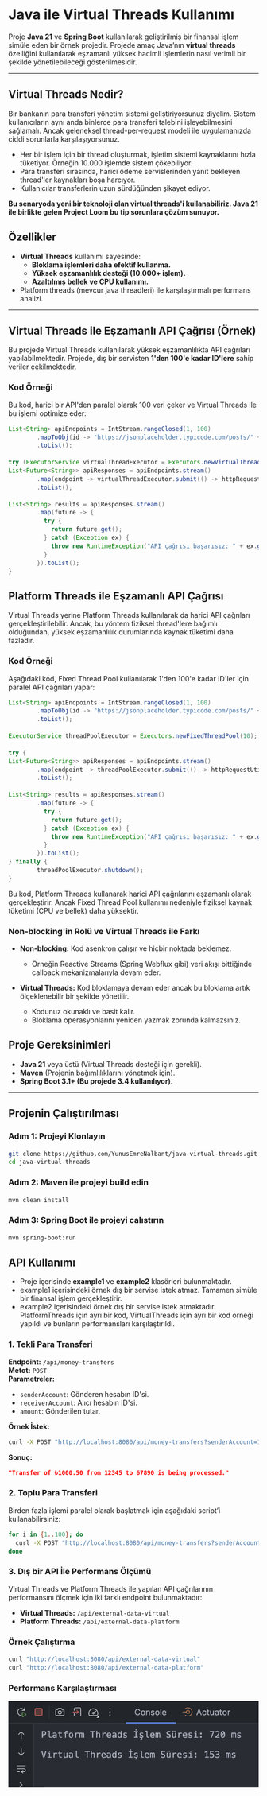 # **Java ile Virtual Threads Kullanımı**

Proje **Java 21** ve **Spring Boot** kullanılarak geliştirilmiş bir finansal işlem simüle eden bir örnek projedir.
Projede amaç Java’nın **virtual threads** özelliğini kullanılarak eşzamanlı yüksek hacimli işlemlerin nasıl verimli bir şekilde yönetilebileceği gösterilmesidir.

---
## **Virtual Threads Nedir?**

Bir bankanın para transferi yönetim sistemi geliştiriyorsunuz diyelim.
Sistem kullanıcıların aynı anda binlerce para transferi talebini işleyebilmesini sağlamalı.
Ancak geleneksel thread-per-request modeli ile uygulamanızda ciddi sorunlarla karşılaşıyorsunuz.

* Her bir işlem için bir thread oluşturmak, işletim sistemi kaynaklarını hızla tüketiyor. Örneğin 10.000 işlemde sistem çökebiliyor.
* Para transferi sırasında, harici ödeme servislerinden yanıt bekleyen thread'ler kaynakları boşa harcıyor.
* Kullanıcılar transferlerin uzun sürdüğünden şikayet ediyor.

**Bu senaryoda yeni bir teknoloji olan virtual threads'i kullanabiliriz. 
Java 21 ile birlikte gelen Project Loom  bu tip sorunlara çözüm sunuyor.**

## **Özellikler**

- **Virtual Threads** kullanımı sayesinde:
    - **Bloklama işlemleri daha efektif kullanma.**
    - **Yüksek eşzamanlılık desteği (10.000+ işlem).**
    - **Azaltılmış bellek ve CPU kullanımı.**
- Platform threads (mevcur java threadleri) ile karşılaştırmalı performans analizi.

---

## **Virtual Threads ile Eşzamanlı API Çağrısı (Örnek)**

Bu projede Virtual Threads kullanılarak yüksek eşzamanlılıkta API çağrıları yapılabilmektedir. Projede, dış bir servisten **1'den 100'e kadar ID'lere** sahip veriler çekilmektedir.

### **Kod Örneği**

Bu kod, harici bir API'den paralel olarak 100 veri çeker ve Virtual Threads ile bu işlemi optimize eder:

``` java
List<String> apiEndpoints = IntStream.rangeClosed(1, 100)
        .mapToObj(id -> "https://jsonplaceholder.typicode.com/posts/" + id)
        .toList();

try (ExecutorService virtualThreadExecutor = Executors.newVirtualThreadPerTaskExecutor()) {
List<Future<String>> apiResponses = apiEndpoints.stream()
        .map(endpoint -> virtualThreadExecutor.submit(() -> httpRequestUtil.sendGetRequest(endpoint)))
        .toList();

List<String> results = apiResponses.stream()
        .map(future -> {
          try {
            return future.get();
          } catch (Exception ex) {
            throw new RuntimeException("API çağrısı başarısız: " + ex.getMessage());
          }
        }).toList();
}
```

## **Platform Threads ile Eşzamanlı API Çağrısı**

Virtual Threads yerine Platform Threads kullanılarak da harici API çağrıları gerçekleştirilebilir. Ancak, bu yöntem fiziksel thread'lere bağımlı olduğundan, yüksek eşzamanlılık durumlarında kaynak tüketimi daha fazladır.

### **Kod Örneği**

Aşağıdaki kod, Fixed Thread Pool kullanılarak 1'den 100'e kadar ID'ler için paralel API çağrıları yapar:

``` java
List<String> apiEndpoints = IntStream.rangeClosed(1, 100)
        .mapToObj(id -> "https://jsonplaceholder.typicode.com/posts/" + id)
        .toList();

ExecutorService threadPoolExecutor = Executors.newFixedThreadPool(10);

try {
List<Future<String>> apiResponses = apiEndpoints.stream()
        .map(endpoint -> threadPoolExecutor.submit(() -> httpRequestUtil.sendGetRequest(endpoint)))
        .toList();

List<String> results = apiResponses.stream()
        .map(future -> {
          try {
            return future.get();
          } catch (Exception ex) {
            throw new RuntimeException("API çağrısı başarısız: " + ex.getMessage());
          }
        }).toList();
} finally {
        threadPoolExecutor.shutdown();
}
```
Bu kod, Platform Threads kullanarak harici API çağrılarını eşzamanlı olarak gerçekleştirir. Ancak Fixed Thread Pool kullanımı nedeniyle fiziksel kaynak tüketimi (CPU ve bellek) daha yüksektir.


### **Non-blocking'in Rolü ve Virtual Threads ile Farkı**

- **Non-blocking:** Kod asenkron çalışır ve hiçbir noktada beklemez.
    - Örneğin Reactive Streams (Spring Webflux gibi) veri akışı bittiğinde callback mekanizmalarıyla devam eder.


- **Virtual Threads:** Kod bloklamaya devam eder ancak bu bloklama artık ölçeklenebilir bir şekilde yönetilir.
    - Kodunuz okunaklı ve basit kalır.
    - Bloklama operasyonlarını yeniden yazmak zorunda kalmazsınız.


## **Proje Gereksinimleri**

- **Java 21** veya üstü (Virtual Threads desteği için gerekli).
- **Maven** (Projenin bağımlılıklarını yönetmek için).
- **Spring Boot 3.1+ (Bu projede 3.4 kullanılıyor)**.

---

## **Projenin Çalıştırılması**

### **Adım 1: Projeyi Klonlayın**
```bash
git clone https://github.com/YunusEmreNalbant/java-virtual-threads.git
cd java-virtual-threads
```

### **Adım 2: Maven ile projeyi build edin**
```bash
mvn clean install
```

### **Adım 3: Spring Boot ile projeyi calıstırın**
```bash
mvn spring-boot:run
```

## **API Kullanımı**
* Proje içerisinde **example1** ve **example2** klasörleri bulunmaktadır. 
* example1 içerisindeki örnek dış bir servise istek atmaz. Tamamen simüle bir finansal işlem gerçekleştirir.
* example2 içerisindeki örnek dış bir servise istek atmaktadır. PlatformThreads için ayrı bir kod, VirtualThreads için ayrı bir kod örneği yapıldı ve bunların performansları karşılaştırıldı.

### **1. Tekli Para Transferi**

**Endpoint:** `/api/money-transfers`  
**Metot:** `POST`  
**Parametreler:**
- `senderAccount`: Gönderen hesabın ID'si.
- `receiverAccount`: Alıcı hesabın ID'si.
- `amount`: Gönderilen tutar.

**Örnek İstek:**
```bash
curl -X POST "http://localhost:8080/api/money-transfers?senderAccount=12345&receiverAccount=67890&amount=1000.50"
```
**Sonuç:**
```json
"Transfer of ₺1000.50 from 12345 to 67890 is being processed."
```

### **2. Toplu Para Transferi**
Birden fazla işlemi paralel olarak başlatmak için aşağıdaki script’i kullanabilirsiniz:

```bash
for i in {1..100}; do
  curl -X POST "http://localhost:8080/api/money-transfers?senderAccount=User$i&receiverAccount=User$((i+1))&amount=$i.00" &
done
```

### **3. Dış bir API İle Performans Ölçümü**

Virtual Threads ve Platform Threads ile yapılan API çağrılarının performansını ölçmek için iki farklı endpoint bulunmaktadır:

- **Virtual Threads:** `/api/external-data-virtual`
- **Platform Threads:** `/api/external-data-platform`

### **Örnek Çalıştırma**

```bash
curl "http://localhost:8080/api/external-data-virtual"
curl "http://localhost:8080/api/external-data-platform"
```

### Performans Karşılaştırması
![platform-threads-vs-virtual-threads.png](platform-threads-vs-virtual-threads.png)